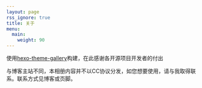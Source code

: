 ```yaml
---
layout: page
rss_ignore: true
title: 关于
menu:
  main:
    weight: 90
---
```


使用[hexo-theme-gallery](https://github.com/nicokaiser/hugo-theme-gallery)构建，在此感谢各开源项目开发者的付出

与博客主站不同，本相册内容并不以CC协议分发，如您想要使用，请与我取得联系。联系方式见博客或页脚。